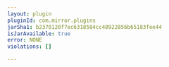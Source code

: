 ```yaml
---
layout: plugin
pluginId: com.mirror.plugins
jarSha1: b2370120f7ec6318584cc40922856b65183fee44
isJarAvailable: true
error: NONE
violations: []

---
```


